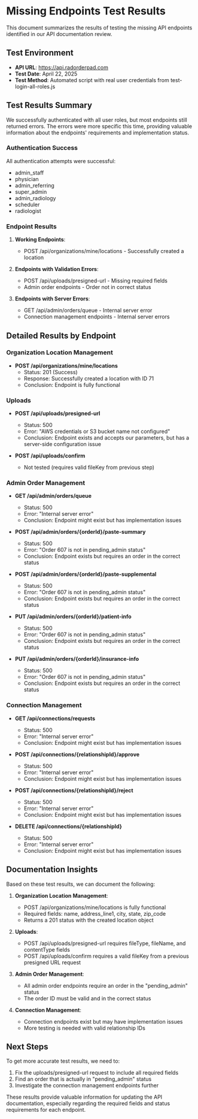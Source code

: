 # Missing Endpoints Test Results

This document summarizes the results of testing the missing API endpoints identified in our API documentation review.

## Test Environment

- **API URL**: https://api.radorderpad.com
- **Test Date**: April 22, 2025
- **Test Method**: Automated script with real user credentials from test-login-all-roles.js

## Test Results Summary

We successfully authenticated with all user roles, but most endpoints still returned errors. The errors were more specific this time, providing valuable information about the endpoints' requirements and implementation status.

### Authentication Success

All authentication attempts were successful:
- admin_staff
- physician
- admin_referring
- super_admin
- admin_radiology
- scheduler
- radiologist

### Endpoint Results

1. **Working Endpoints**:
   - POST /api/organizations/mine/locations - Successfully created a location

2. **Endpoints with Validation Errors**:
   - POST /api/uploads/presigned-url - Missing required fields
   - Admin order endpoints - Order not in correct status

3. **Endpoints with Server Errors**:
   - GET /api/admin/orders/queue - Internal server error
   - Connection management endpoints - Internal server errors

## Detailed Results by Endpoint

### Organization Location Management

- **POST /api/organizations/mine/locations**
  - Status: 201 (Success)
  - Response: Successfully created a location with ID 71
  - Conclusion: Endpoint is fully functional

### Uploads

- **POST /api/uploads/presigned-url**
  - Status: 500
  - Error: "AWS credentials or S3 bucket name not configured"
  - Conclusion: Endpoint exists and accepts our parameters, but has a server-side configuration issue

- **POST /api/uploads/confirm**
  - Not tested (requires valid fileKey from previous step)

### Admin Order Management

- **GET /api/admin/orders/queue**
  - Status: 500
  - Error: "Internal server error"
  - Conclusion: Endpoint might exist but has implementation issues

- **POST /api/admin/orders/{orderId}/paste-summary**
  - Status: 500
  - Error: "Order 607 is not in pending_admin status"
  - Conclusion: Endpoint exists but requires an order in the correct status

- **POST /api/admin/orders/{orderId}/paste-supplemental**
  - Status: 500
  - Error: "Order 607 is not in pending_admin status"
  - Conclusion: Endpoint exists but requires an order in the correct status

- **PUT /api/admin/orders/{orderId}/patient-info**
  - Status: 500
  - Error: "Order 607 is not in pending_admin status"
  - Conclusion: Endpoint exists but requires an order in the correct status

- **PUT /api/admin/orders/{orderId}/insurance-info**
  - Status: 500
  - Error: "Order 607 is not in pending_admin status"
  - Conclusion: Endpoint exists but requires an order in the correct status

### Connection Management

- **GET /api/connections/requests**
  - Status: 500
  - Error: "Internal server error"
  - Conclusion: Endpoint might exist but has implementation issues

- **POST /api/connections/{relationshipId}/approve**
  - Status: 500
  - Error: "Internal server error"
  - Conclusion: Endpoint might exist but has implementation issues

- **POST /api/connections/{relationshipId}/reject**
  - Status: 500
  - Error: "Internal server error"
  - Conclusion: Endpoint might exist but has implementation issues

- **DELETE /api/connections/{relationshipId}**
  - Status: 500
  - Error: "Internal server error"
  - Conclusion: Endpoint might exist but has implementation issues

## Documentation Insights

Based on these test results, we can document the following:

1. **Organization Location Management**:
   - POST /api/organizations/mine/locations is fully functional
   - Required fields: name, address_line1, city, state, zip_code
   - Returns a 201 status with the created location object

2. **Uploads**:
   - POST /api/uploads/presigned-url requires fileType, fileName, and contentType fields
   - POST /api/uploads/confirm requires a valid fileKey from a previous presigned URL request

3. **Admin Order Management**:
   - All admin order endpoints require an order in the "pending_admin" status
   - The order ID must be valid and in the correct status

4. **Connection Management**:
   - Connection endpoints exist but may have implementation issues
   - More testing is needed with valid relationship IDs

## Next Steps

To get more accurate test results, we need to:

1. Fix the uploads/presigned-url request to include all required fields
2. Find an order that is actually in "pending_admin" status
3. Investigate the connection management endpoints further

These results provide valuable information for updating the API documentation, especially regarding the required fields and status requirements for each endpoint.